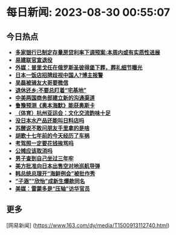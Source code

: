 
# 每日新闻: 2023-08-30 00:55:07
## 今日热点

- **[多家银行已制定存量房贷利率下调预案:本周内或有实质性进展](https://www.163.com/search?keyword=%E5%A4%9A%E5%AE%B6%E9%93%B6%E8%A1%8C%E5%B7%B2%E5%88%B6%E5%AE%9A%E5%AD%98%E9%87%8F%E6%88%BF%E8%B4%B7%E5%88%A9%E7%8E%87%E4%B8%8B%E8%B0%83%E9%A2%84%E6%A1%88+%E6%9C%AC%E5%91%A8%E5%86%85%E6%88%96%E6%9C%89%E5%AE%9E%E8%B4%A8%E6%80%A7%E8%BF%9B%E5%B1%95)**
- **[易建联官宣退役](https://www.163.com/search?keyword=%E6%98%93%E5%BB%BA%E8%81%94%E5%AE%98%E5%AE%A3%E9%80%80%E5%BD%B9)**
- **[外媒：普里戈任在俄罗斯圣彼得堡下葬，葬礼细节曝光](https://www.163.com/search?keyword=%E5%A4%96%E5%AA%92%EF%BC%9A%E6%99%AE%E9%87%8C%E6%88%88%E4%BB%BB%E5%9C%A8%E4%BF%84%E7%BD%97%E6%96%AF%E5%9C%A3%E5%BD%BC%E5%BE%97%E5%A0%A1%E4%B8%8B%E8%91%AC%EF%BC%8C%E8%91%AC%E7%A4%BC%E7%BB%86%E8%8A%82%E6%9B%9D%E5%85%89)**
- **[日本一饭店招牌歧视中国人?博主报警](https://www.163.com/search?keyword=%E6%97%A5%E6%9C%AC%E4%B8%80%E9%A5%AD%E5%BA%97%E6%8B%9B%E7%89%8C%E6%AD%A7%E8%A7%86%E4%B8%AD%E5%9B%BD%E4%BA%BA%3F%E5%8D%9A%E4%B8%BB%E6%8A%A5%E8%AD%A6)**
- **[吴磊被骑友大哥要微信](https://www.163.com/search?keyword=%E5%90%B4%E7%A3%8A%E8%A2%AB%E9%AA%91%E5%8F%8B%E5%A4%A7%E5%93%A5%E8%A6%81%E5%BE%AE%E4%BF%A1)**
- **[退休还乡:不要总盯着“宅基地”](https://www.163.com/search?keyword=%E9%80%80%E4%BC%91%E8%BF%98%E4%B9%A1+%E4%B8%8D%E8%A6%81%E6%80%BB%E7%9B%AF%E7%9D%80%E2%80%9C%E5%AE%85%E5%9F%BA%E5%9C%B0%E2%80%9D)**
- **[中美两国商务部建立新的沟通渠道](https://www.163.com/search?keyword=%E4%B8%AD%E7%BE%8E%E4%B8%A4%E5%9B%BD%E5%95%86%E5%8A%A1%E9%83%A8%E5%BB%BA%E7%AB%8B%E6%96%B0%E7%9A%84%E6%B2%9F%E9%80%9A%E6%B8%A0%E9%81%93)**
- **[鲁豫预测《奥本海默》能获奥斯卡](https://www.163.com/search?keyword=%E9%B2%81%E8%B1%AB%E9%A2%84%E6%B5%8B%E3%80%8A%E5%A5%A5%E6%9C%AC%E6%B5%B7%E9%BB%98%E3%80%8B%E8%83%BD%E8%8E%B7%E5%A5%A5%E6%96%AF%E5%8D%A1)**
- **[（体育）杭州亚运会：文化交流韵味十足](https://www.163.com/search?keyword=%EF%BC%88%E4%BD%93%E8%82%B2%EF%BC%89%E6%9D%AD%E5%B7%9E%E4%BA%9A%E8%BF%90%E4%BC%9A%EF%BC%9A%E6%96%87%E5%8C%96%E4%BA%A4%E6%B5%81%E9%9F%B5%E5%91%B3%E5%8D%81%E8%B6%B3)**
- **[没日本水产品还能叫日料店吗](https://www.163.com/search?keyword=%E6%B2%A1%E6%97%A5%E6%9C%AC%E6%B0%B4%E4%BA%A7%E5%93%81%E8%BF%98%E8%83%BD%E5%8F%AB%E6%97%A5%E6%96%99%E5%BA%97%E5%90%97)**
- **[苏醒说不敢问朋友手里拿的是啥](https://www.163.com/search?keyword=%E8%8B%8F%E9%86%92%E8%AF%B4%E4%B8%8D%E6%95%A2%E9%97%AE%E6%9C%8B%E5%8F%8B%E6%89%8B%E9%87%8C%E6%8B%BF%E7%9A%84%E6%98%AF%E5%95%A5)**
- **[胡歌十七年前的今天经历了车祸](https://www.163.com/search?keyword=%E8%83%A1%E6%AD%8C%E5%8D%81%E4%B8%83%E5%B9%B4%E5%89%8D%E7%9A%84%E4%BB%8A%E5%A4%A9%E7%BB%8F%E5%8E%86%E4%BA%86%E8%BD%A6%E7%A5%B8)**
- **[考驾照一定要花钱挨骂吗](https://www.163.com/search?keyword=%E8%80%83%E9%A9%BE%E7%85%A7%E4%B8%80%E5%AE%9A%E8%A6%81%E8%8A%B1%E9%92%B1%E6%8C%A8%E9%AA%82%E5%90%97)**
- **[公摊应该取消吗](https://www.163.com/search?keyword=%E5%85%AC%E6%91%8A%E5%BA%94%E8%AF%A5%E5%8F%96%E6%B6%88%E5%90%97)**
- **[男子查到自己坐过三年牢](https://www.163.com/search?keyword=%E7%94%B7%E5%AD%90%E6%9F%A5%E5%88%B0%E8%87%AA%E5%B7%B1%E5%9D%90%E8%BF%87%E4%B8%89%E5%B9%B4%E7%89%A2)**
- **[美方批准向日本出售空对地巡航导弹](https://www.163.com/search?keyword=%E7%BE%8E%E6%96%B9%E6%89%B9%E5%87%86%E5%90%91%E6%97%A5%E6%9C%AC%E5%87%BA%E5%94%AE%E7%A9%BA%E5%AF%B9%E5%9C%B0%E5%B7%A1%E8%88%AA%E5%AF%BC%E5%BC%B9)**
- **[韩总统总理开“海鲜例会”被批作秀](https://www.163.com/search?keyword=%E9%9F%A9%E6%80%BB%E7%BB%9F%E6%80%BB%E7%90%86%E5%BC%80%E2%80%9C%E6%B5%B7%E9%B2%9C%E4%BE%8B%E4%BC%9A%E2%80%9D%E8%A2%AB%E6%89%B9%E4%BD%9C%E7%A7%80)**
- **[“子涵”“欣怡”成新生爆款同名](https://www.163.com/search?keyword=%E2%80%9C%E5%AD%90%E6%B6%B5%E2%80%9D%E2%80%9C%E6%AC%A3%E6%80%A1%E2%80%9D%E6%88%90%E6%96%B0%E7%94%9F%E7%88%86%E6%AC%BE%E5%90%8C%E5%90%8D)**
- **[美媒：雷蒙多是“压轴”访华官员](https://www.163.com/search?keyword=%E7%BE%8E%E5%AA%92%EF%BC%9A%E9%9B%B7%E8%92%99%E5%A4%9A%E6%98%AF%E2%80%9C%E5%8E%8B%E8%BD%B4%E2%80%9D%E8%AE%BF%E5%8D%8E%E5%AE%98%E5%91%98)**

## 更多
[网易新闻] (https://www.163.com/dy/media/T1500913112740.html)
